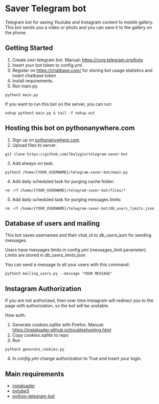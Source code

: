# Saver Telegram bot
Telegram bot for saving Youtube and Instagram content to mobile gallery. This bot sends you a video or photo and you can save it to the gallery on the phone.

## Getting Started

1. Create own telegram bot. Manual: https://core.telegram.org/bots
2. Insert your bot token to config.yml.
3. Register on https://chatbase.com/ for storing bot usage statistics and insert chatbase token
4. Install requirements.
5. Run main.py.
```
python3 main.py
```
If you want to run this bot on the server, you can run:
```
nohup python3 main.py & tail -f nohup.out
```
## Hosting this bot on pythonanywhere.com

1. Sign up on [pythonanywhere.com](https://www.pythonanywhere.com/).
2. Upload files to server.
```
git clone https://github.com/lbulygin/telegram-saver-bot
```
3. Add always-on task:
```
python3 /home/{YOUR_USERNAME}/telegram-saver-bot/main.py
```
4. Add daily scheduled task for purging cache folder:
```
rm -rf /home/{YOUR_USERNAME}/telegram-saver-bot/files/*
```

5. Add daily scheduled task for purging messages limits:
```
rm -rf /home/{YOUR_USERNAME}/telegram-saver-bot/db_users_limits.json
```


## Database of users and mailing

This bot saves usernames and their chat_id to *db_users.json* for sending messages.

Users have messages limits in config.yml (messages_limit parameter). Limits are stored in  *db_users_limits.json*.

You can send a message to all your users with this command:
```
python3 mailing_users.py --message "YOUR MESSAGE"
```

## Instagram Authorization 

If you are not authorized, then over time Instagram will redirect you to the page with authorization, so the bot will be unstable.

How auth:
1. Generate *cookies.sqllite* with Firefox. Manual: https://instaloader.github.io/troubleshooting.html
2. Copy *cookies.sqllite* to repo
3. Run
```
python3 generate_cookies.py
```
4. In *config.yml* change authorization to True and insert your login.

## Main requirements

* [instaloader](https://github.com/instaloader/instaloader)
* [pytube3](https://github.com/get-pytube/pytube3)
* [python-telegram-bot](https://github.com/python-telegram-bot/python-telegram-bot)

